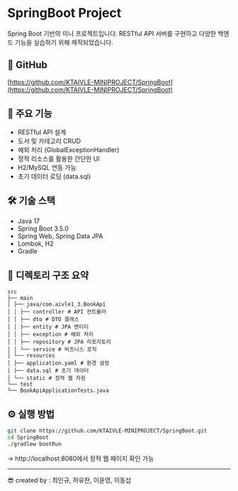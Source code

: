 ﻿# SpringBoot Project

Spring Boot 기반의 미니 프로젝트입니다. RESTful API 서버를 구현하고 다양한 백엔드 기능을 실습하기 위해 제작되었습니다.

## 🔗 GitHub
[https://github.com/KTAIVLE-MINIPROJECT/SpringBoot](https://github.com/KTAIVLE-MINIPROJECT/SpringBoot)

## 🚀 주요 기능
- RESTful API 설계
- 도서 및 카테고리 CRUD
- 예외 처리 (GlobalExceptionHandler)
- 정적 리소스를 활용한 간단한 UI
- H2/MySQL 연동 가능
- 초기 데이터 로딩 (data.sql)

## 🛠 기술 스택
- Java 17
- Spring Boot 3.5.0
- Spring Web, Spring Data JPA
- Lombok, H2
- Gradle

## 📁 디렉토리 구조 요약

```
src
├── main
│ ├── java/com.aivle1_3.BookApi
│ │ ├── controller # API 컨트롤러
│ │ ├── dto # DTO 클래스
│ │ ├── entity # JPA 엔티티
│ │ ├── exception # 예외 처리
│ │ ├── repository # JPA 리포지토리
│ │ └── service # 비즈니스 로직
│ └── resources
│ ├── application.yaml # 환경 설정
│ ├── data.sql # 초기 데이터
│ └── static # 정적 웹 자원
└── test
└── BookApiApplicationTests.java
```

## ⚙️ 실행 방법

```bash
git clone https://github.com/KTAIVLE-MINIPROJECT/SpringBoot.git
cd SpringBoot
./gradlew bootRun
```
→ http://localhost:8080에서 정적 웹 페이지 확인 가능

---

😎 created by : 최인규, 허유찬, 이윤영, 이동섭

